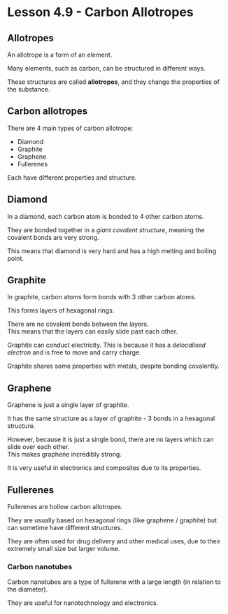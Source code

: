 # Lesson 4.9 - Carbon Allotropes

## Allotropes

An allotrope is a form of an element.

Many elements, such as carbon, can be structured in different ways.

These structures are called **allotropes**, and they change the properties of the substance.

## Carbon allotropes

There are 4 main types of carbon allotrope:

* Diamond
* Graphite
* Graphene
* Fullerenes

Each have different properties and structure.

## Diamond

In a diamond, each carbon atom is bonded to 4 other carbon atoms.

They are bonded together in a *giant covalent structure*, meaning the covalent bonds are very strong.

This means that diamond is very hard and has a high melting and boiling point.

## Graphite

In graphite, carbon atoms form bonds with 3 other carbon atoms.

This forms layers of hexagonal rings.

There are no covalent bonds between the layers.  
This means that the layers can easily slide past each other.

Graphite can conduct electricity. This is because it has a *delocalised electron* and is free to move and carry charge.

Graphite shares some properties with metals, despite bonding covalently.

## Graphene

Graphene is just a single layer of graphite.

It has the same structure as a layer of graphite - 3 bonds in a hexagonal structure.

However, because it is just a single bond, there are no layers which can slide over each other.  
This makes graphene incredibly strong.

It is very useful in electronics and composites due to its properties.

## Fullerenes

Fullerenes are hollow carbon allotropes.

They are usually based on hexagonal rings (like graphene / graphite) but can sometime have different structures.

They are often used for drug delivery and other medical uses, due to their extremely small size but larger volume.

### Carbon nanotubes

Carbon nanotubes are a type of fullerene with a large length (in relation to the diameter).

They are useful for nanotechnology and electronics.
